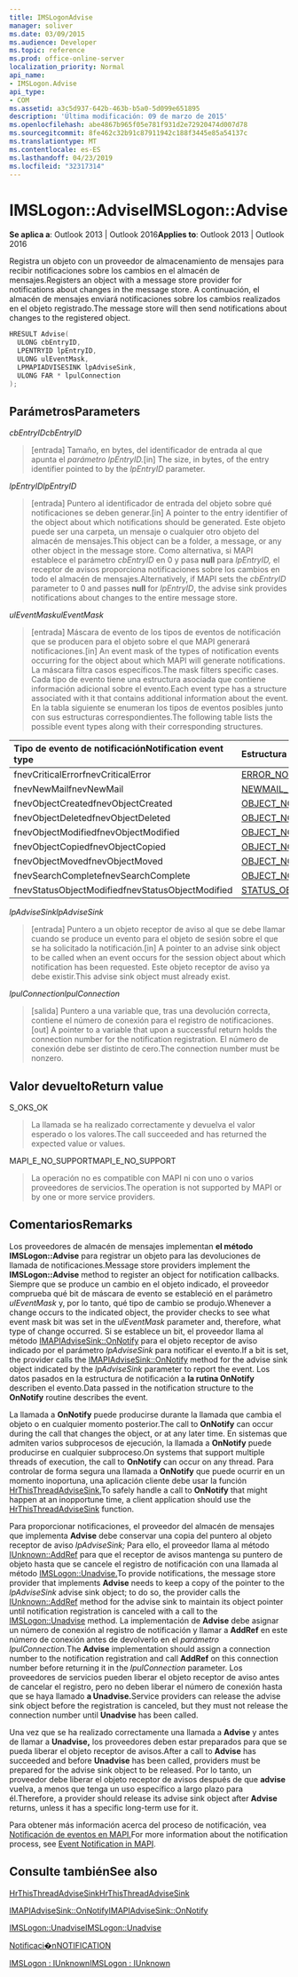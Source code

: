 ```yaml
---
title: IMSLogonAdvise
manager: soliver
ms.date: 03/09/2015
ms.audience: Developer
ms.topic: reference
ms.prod: office-online-server
localization_priority: Normal
api_name:
- IMSLogon.Advise
api_type:
- COM
ms.assetid: a3c5d937-642b-463b-b5a0-5d099e651895
description: 'Última modificación: 09 de marzo de 2015'
ms.openlocfilehash: abe4867b965f05e781f931d2e72920474d007d78
ms.sourcegitcommit: 8fe462c32b91c87911942c188f3445e85a54137c
ms.translationtype: MT
ms.contentlocale: es-ES
ms.lasthandoff: 04/23/2019
ms.locfileid: "32317314"
---
```

# <a name="imslogonadvise"></a><span data-ttu-id="b567d-103">IMSLogon::Advise</span><span class="sxs-lookup"><span data-stu-id="b567d-103">IMSLogon::Advise</span></span>

  
  
<span data-ttu-id="b567d-104">**Se aplica a**: Outlook 2013 | Outlook 2016</span><span class="sxs-lookup"><span data-stu-id="b567d-104">**Applies to**: Outlook 2013 | Outlook 2016</span></span> 
  
<span data-ttu-id="b567d-105">Registra un objeto con un proveedor de almacenamiento de mensajes para recibir notificaciones sobre los cambios en el almacén de mensajes.</span><span class="sxs-lookup"><span data-stu-id="b567d-105">Registers an object with a message store provider for notifications about changes in the message store.</span></span> <span data-ttu-id="b567d-106">A continuación, el almacén de mensajes enviará notificaciones sobre los cambios realizados en el objeto registrado.</span><span class="sxs-lookup"><span data-stu-id="b567d-106">The message store will then send notifications about changes to the registered object.</span></span>
  
```cpp
HRESULT Advise(
  ULONG cbEntryID,
  LPENTRYID lpEntryID,
  ULONG ulEventMask,
  LPMAPIADVISESINK lpAdviseSink,
  ULONG FAR * lpulConnection
);
```

## <a name="parameters"></a><span data-ttu-id="b567d-107">Parámetros</span><span class="sxs-lookup"><span data-stu-id="b567d-107">Parameters</span></span>

 <span data-ttu-id="b567d-108">_cbEntryID_</span><span class="sxs-lookup"><span data-stu-id="b567d-108">_cbEntryID_</span></span>
  
> <span data-ttu-id="b567d-109">[entrada] Tamaño, en bytes, del identificador de entrada al que apunta el _parámetro lpEntryID._</span><span class="sxs-lookup"><span data-stu-id="b567d-109">[in] The size, in bytes, of the entry identifier pointed to by the  _lpEntryID_ parameter.</span></span> 
    
 <span data-ttu-id="b567d-110">_lpEntryID_</span><span class="sxs-lookup"><span data-stu-id="b567d-110">_lpEntryID_</span></span>
  
> <span data-ttu-id="b567d-111">[entrada] Puntero al identificador de entrada del objeto sobre qué notificaciones se deben generar.</span><span class="sxs-lookup"><span data-stu-id="b567d-111">[in] A pointer to the entry identifier of the object about which notifications should be generated.</span></span> <span data-ttu-id="b567d-112">Este objeto puede ser una carpeta, un mensaje o cualquier otro objeto del almacén de mensajes.</span><span class="sxs-lookup"><span data-stu-id="b567d-112">This object can be a folder, a message, or any other object in the message store.</span></span> <span data-ttu-id="b567d-113">Como alternativa, si MAPI establece el parámetro  _cbEntryID_ en 0 y pasa **null** para  _lpEntryID,_ el receptor de avisos proporciona notificaciones sobre los cambios en todo el almacén de mensajes.</span><span class="sxs-lookup"><span data-stu-id="b567d-113">Alternatively, if MAPI sets the  _cbEntryID_ parameter to 0 and passes **null** for  _lpEntryID_, the advise sink provides notifications about changes to the entire message store.</span></span>
    
 <span data-ttu-id="b567d-114">_ulEventMask_</span><span class="sxs-lookup"><span data-stu-id="b567d-114">_ulEventMask_</span></span>
  
> <span data-ttu-id="b567d-115">[entrada] Máscara de evento de los tipos de eventos de notificación que se producen para el objeto sobre el que MAPI generará notificaciones.</span><span class="sxs-lookup"><span data-stu-id="b567d-115">[in] An event mask of the types of notification events occurring for the object about which MAPI will generate notifications.</span></span> <span data-ttu-id="b567d-116">La máscara filtra casos específicos.</span><span class="sxs-lookup"><span data-stu-id="b567d-116">The mask filters specific cases.</span></span> <span data-ttu-id="b567d-117">Cada tipo de evento tiene una estructura asociada que contiene información adicional sobre el evento.</span><span class="sxs-lookup"><span data-stu-id="b567d-117">Each event type has a structure associated with it that contains additional information about the event.</span></span> <span data-ttu-id="b567d-118">En la tabla siguiente se enumeran los tipos de eventos posibles junto con sus estructuras correspondientes.</span><span class="sxs-lookup"><span data-stu-id="b567d-118">The following table lists the possible event types along with their corresponding structures.</span></span>
    
|<span data-ttu-id="b567d-119">**Tipo de evento de notificación**</span><span class="sxs-lookup"><span data-stu-id="b567d-119">**Notification event type**</span></span>|<span data-ttu-id="b567d-120">**Estructura correspondiente**</span><span class="sxs-lookup"><span data-stu-id="b567d-120">**Corresponding structure**</span></span>|
|:-----|:-----|
|<span data-ttu-id="b567d-121">fnevCriticalError</span><span class="sxs-lookup"><span data-stu-id="b567d-121">fnevCriticalError</span></span>  <br/> |[<span data-ttu-id="b567d-122">ERROR_NOTIFICATION</span><span class="sxs-lookup"><span data-stu-id="b567d-122">ERROR_NOTIFICATION</span></span>](error_notification.md) <br/> |
|<span data-ttu-id="b567d-123">fnevNewMail</span><span class="sxs-lookup"><span data-stu-id="b567d-123">fnevNewMail</span></span>  <br/> |[<span data-ttu-id="b567d-124">NEWMAIL_NOTIFICATION</span><span class="sxs-lookup"><span data-stu-id="b567d-124">NEWMAIL_NOTIFICATION</span></span>](newmail_notification.md) <br/> |
|<span data-ttu-id="b567d-125">fnevObjectCreated</span><span class="sxs-lookup"><span data-stu-id="b567d-125">fnevObjectCreated</span></span>  <br/> |[<span data-ttu-id="b567d-126">OBJECT_NOTIFICATION</span><span class="sxs-lookup"><span data-stu-id="b567d-126">OBJECT_NOTIFICATION</span></span>](object_notification.md) <br/> |
|<span data-ttu-id="b567d-127">fnevObjectDeleted</span><span class="sxs-lookup"><span data-stu-id="b567d-127">fnevObjectDeleted</span></span>  <br/> |[<span data-ttu-id="b567d-128">OBJECT_NOTIFICATION</span><span class="sxs-lookup"><span data-stu-id="b567d-128">OBJECT_NOTIFICATION</span></span>](object_notification.md) <br/> |
|<span data-ttu-id="b567d-129">fnevObjectModified</span><span class="sxs-lookup"><span data-stu-id="b567d-129">fnevObjectModified</span></span>  <br/> |[<span data-ttu-id="b567d-130">OBJECT_NOTIFICATION</span><span class="sxs-lookup"><span data-stu-id="b567d-130">OBJECT_NOTIFICATION</span></span>](object_notification.md) <br/> |
|<span data-ttu-id="b567d-131">fnevObjectCopied</span><span class="sxs-lookup"><span data-stu-id="b567d-131">fnevObjectCopied</span></span>  <br/> |[<span data-ttu-id="b567d-132">OBJECT_NOTIFICATION</span><span class="sxs-lookup"><span data-stu-id="b567d-132">OBJECT_NOTIFICATION</span></span>](object_notification.md) <br/> |
|<span data-ttu-id="b567d-133">fnevObjectMoved</span><span class="sxs-lookup"><span data-stu-id="b567d-133">fnevObjectMoved</span></span>  <br/> |[<span data-ttu-id="b567d-134">OBJECT_NOTIFICATION</span><span class="sxs-lookup"><span data-stu-id="b567d-134">OBJECT_NOTIFICATION</span></span>](object_notification.md) <br/> |
|<span data-ttu-id="b567d-135">fnevSearchComplete</span><span class="sxs-lookup"><span data-stu-id="b567d-135">fnevSearchComplete</span></span>  <br/> |[<span data-ttu-id="b567d-136">OBJECT_NOTIFICATION</span><span class="sxs-lookup"><span data-stu-id="b567d-136">OBJECT_NOTIFICATION</span></span>](object_notification.md) <br/> |
|<span data-ttu-id="b567d-137">fnevStatusObjectModified</span><span class="sxs-lookup"><span data-stu-id="b567d-137">fnevStatusObjectModified</span></span>  <br/> |[<span data-ttu-id="b567d-138">STATUS_OBJECT_NOTIFICATION</span><span class="sxs-lookup"><span data-stu-id="b567d-138">STATUS_OBJECT_NOTIFICATION</span></span>](status_object_notification.md) <br/> |
   
 <span data-ttu-id="b567d-139">_lpAdviseSink_</span><span class="sxs-lookup"><span data-stu-id="b567d-139">_lpAdviseSink_</span></span>
  
> <span data-ttu-id="b567d-140">[entrada] Puntero a un objeto receptor de aviso al que se debe llamar cuando se produce un evento para el objeto de sesión sobre el que se ha solicitado la notificación.</span><span class="sxs-lookup"><span data-stu-id="b567d-140">[in] A pointer to an advise sink object to be called when an event occurs for the session object about which notification has been requested.</span></span> <span data-ttu-id="b567d-141">Este objeto receptor de aviso ya debe existir.</span><span class="sxs-lookup"><span data-stu-id="b567d-141">This advise sink object must already exist.</span></span>
    
 <span data-ttu-id="b567d-142">_lpulConnection_</span><span class="sxs-lookup"><span data-stu-id="b567d-142">_lpulConnection_</span></span>
  
> <span data-ttu-id="b567d-143">[salida] Puntero a una variable que, tras una devolución correcta, contiene el número de conexión para el registro de notificaciones.</span><span class="sxs-lookup"><span data-stu-id="b567d-143">[out] A pointer to a variable that upon a successful return holds the connection number for the notification registration.</span></span> <span data-ttu-id="b567d-144">El número de conexión debe ser distinto de cero.</span><span class="sxs-lookup"><span data-stu-id="b567d-144">The connection number must be nonzero.</span></span>
    
## <a name="return-value"></a><span data-ttu-id="b567d-145">Valor devuelto</span><span class="sxs-lookup"><span data-stu-id="b567d-145">Return value</span></span>

<span data-ttu-id="b567d-146">S_OK</span><span class="sxs-lookup"><span data-stu-id="b567d-146">S_OK</span></span> 
  
> <span data-ttu-id="b567d-147">La llamada se ha realizado correctamente y devuelva el valor esperado o los valores.</span><span class="sxs-lookup"><span data-stu-id="b567d-147">The call succeeded and has returned the expected value or values.</span></span>
    
<span data-ttu-id="b567d-148">MAPI_E_NO_SUPPORT</span><span class="sxs-lookup"><span data-stu-id="b567d-148">MAPI_E_NO_SUPPORT</span></span> 
  
> <span data-ttu-id="b567d-149">La operación no es compatible con MAPI ni con uno o varios proveedores de servicios.</span><span class="sxs-lookup"><span data-stu-id="b567d-149">The operation is not supported by MAPI or by one or more service providers.</span></span>
    
## <a name="remarks"></a><span data-ttu-id="b567d-150">Comentarios</span><span class="sxs-lookup"><span data-stu-id="b567d-150">Remarks</span></span>

<span data-ttu-id="b567d-151">Los proveedores de almacén de mensajes implementan **el método IMSLogon::Advise** para registrar un objeto para las devoluciones de llamada de notificaciones.</span><span class="sxs-lookup"><span data-stu-id="b567d-151">Message store providers implement the **IMSLogon::Advise** method to register an object for notification callbacks.</span></span> <span data-ttu-id="b567d-152">Siempre que se produce un cambio en el objeto indicado, el proveedor comprueba qué bit de máscara de evento se estableció en el parámetro  _ulEventMask_ y, por lo tanto, qué tipo de cambio se produjo.</span><span class="sxs-lookup"><span data-stu-id="b567d-152">Whenever a change occurs to the indicated object, the provider checks to see what event mask bit was set in the  _ulEventMask_ parameter and, therefore, what type of change occurred.</span></span> <span data-ttu-id="b567d-153">Si se establece un bit, el proveedor llama al método [IMAPIAdviseSink::OnNotify](imapiadvisesink-onnotify.md) para el objeto receptor de aviso indicado por el parámetro  _lpAdviseSink_ para notificar el evento.</span><span class="sxs-lookup"><span data-stu-id="b567d-153">If a bit is set, the provider calls the [IMAPIAdviseSink::OnNotify](imapiadvisesink-onnotify.md) method for the advise sink object indicated by the  _lpAdviseSink_ parameter to report the event.</span></span> <span data-ttu-id="b567d-154">Los datos pasados en la estructura de notificación a **la rutina OnNotify** describen el evento.</span><span class="sxs-lookup"><span data-stu-id="b567d-154">Data passed in the notification structure to the **OnNotify** routine describes the event.</span></span> 
  
<span data-ttu-id="b567d-155">La llamada a **OnNotify** puede producirse durante la llamada que cambia el objeto o en cualquier momento posterior.</span><span class="sxs-lookup"><span data-stu-id="b567d-155">The call to **OnNotify** can occur during the call that changes the object, or at any later time.</span></span> <span data-ttu-id="b567d-156">En sistemas que admiten varios subprocesos de ejecución, la llamada a **OnNotify** puede producirse en cualquier subproceso.</span><span class="sxs-lookup"><span data-stu-id="b567d-156">On systems that support multiple threads of execution, the call to **OnNotify** can occur on any thread.</span></span> <span data-ttu-id="b567d-157">Para controlar de forma segura una llamada a **OnNotify** que puede ocurrir en un momento inoportuna, una aplicación cliente debe usar la función [HrThisThreadAdviseSink.](hrthisthreadadvisesink.md)</span><span class="sxs-lookup"><span data-stu-id="b567d-157">To safely handle a call to **OnNotify** that might happen at an inopportune time, a client application should use the [HrThisThreadAdviseSink](hrthisthreadadvisesink.md) function.</span></span> 
  
<span data-ttu-id="b567d-158">Para proporcionar notificaciones, el proveedor del almacén de mensajes que implementa **Advise** debe conservar una copia del puntero al objeto receptor de aviso _lpAdviseSink;_ Para ello, el proveedor llama al método [IUnknown::AddRef](https://msdn.microsoft.com/library/ms691379%28v=VS.85%29.aspx) para que el receptor de avisos mantenga su puntero de objeto hasta que se cancele el registro de notificación con una llamada al método [IMSLogon::Unadvise.](imslogon-unadvise.md)</span><span class="sxs-lookup"><span data-stu-id="b567d-158">To provide notifications, the message store provider that implements **Advise** needs to keep a copy of the pointer to the  _lpAdviseSink_ advise sink object; to do so, the provider calls the [IUnknown::AddRef](https://msdn.microsoft.com/library/ms691379%28v=VS.85%29.aspx) method for the advise sink to maintain its object pointer until notification registration is canceled with a call to the [IMSLogon::Unadvise](imslogon-unadvise.md) method.</span></span> <span data-ttu-id="b567d-159">La implementación de **Advise** debe asignar un número de conexión al registro de notificación y llamar a **AddRef** en este número de conexión antes de devolverlo en el _parámetro lpulConnection._</span><span class="sxs-lookup"><span data-stu-id="b567d-159">The **Advise** implementation should assign a connection number to the notification registration and call **AddRef** on this connection number before returning it in the  _lpulConnection_ parameter.</span></span> <span data-ttu-id="b567d-160">Los proveedores de servicios pueden liberar el objeto receptor de aviso antes de cancelar el registro, pero no deben liberar el número de conexión hasta que se haya llamado **a Unadvise.**</span><span class="sxs-lookup"><span data-stu-id="b567d-160">Service providers can release the advise sink object before the registration is canceled, but they must not release the connection number until **Unadvise** has been called.</span></span> 
  
<span data-ttu-id="b567d-161">Una vez que se ha realizado correctamente una llamada a **Advise** y antes de llamar a **Unadvise,** los proveedores deben estar preparados para que se pueda liberar el objeto receptor de avisos.</span><span class="sxs-lookup"><span data-stu-id="b567d-161">After a call to **Advise** has succeeded and before **Unadvise** has been called, providers must be prepared for the advise sink object to be released.</span></span> <span data-ttu-id="b567d-162">Por lo tanto, un proveedor debe liberar el objeto receptor de avisos después de que **advise** vuelva, a menos que tenga un uso específico a largo plazo para él.</span><span class="sxs-lookup"><span data-stu-id="b567d-162">Therefore, a provider should release its advise sink object after **Advise** returns, unless it has a specific long-term use for it.</span></span> 
  
<span data-ttu-id="b567d-163">Para obtener más información acerca del proceso de notificación, vea [Notificación de eventos en MAPI.](event-notification-in-mapi.md)</span><span class="sxs-lookup"><span data-stu-id="b567d-163">For more information about the notification process, see [Event Notification in MAPI](event-notification-in-mapi.md).</span></span> 
  
## <a name="see-also"></a><span data-ttu-id="b567d-164">Consulte también</span><span class="sxs-lookup"><span data-stu-id="b567d-164">See also</span></span>



[<span data-ttu-id="b567d-165">HrThisThreadAdviseSink</span><span class="sxs-lookup"><span data-stu-id="b567d-165">HrThisThreadAdviseSink</span></span>](hrthisthreadadvisesink.md)
  
[<span data-ttu-id="b567d-166">IMAPIAdviseSink::OnNotify</span><span class="sxs-lookup"><span data-stu-id="b567d-166">IMAPIAdviseSink::OnNotify</span></span>](imapiadvisesink-onnotify.md)
  
[<span data-ttu-id="b567d-167">IMSLogon::Unadvise</span><span class="sxs-lookup"><span data-stu-id="b567d-167">IMSLogon::Unadvise</span></span>](imslogon-unadvise.md)
  
[<span data-ttu-id="b567d-168">Notificaci�n</span><span class="sxs-lookup"><span data-stu-id="b567d-168">NOTIFICATION</span></span>](notification.md)
  
[<span data-ttu-id="b567d-169">IMSLogon : IUnknown</span><span class="sxs-lookup"><span data-stu-id="b567d-169">IMSLogon : IUnknown</span></span>](imslogoniunknown.md)

